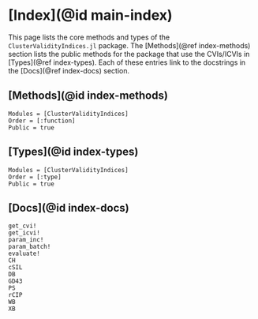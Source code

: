 # [Index](@id main-index)

This page lists the core methods and types of the `ClusterValidityIndices.jl` package.
The [Methods](@ref index-methods) section lists the public methods for the package that use the CVIs/ICVIs in [Types](@ref index-types).
Each of these entries link to the docstrings in the [Docs](@ref index-docs) section.

## [Methods](@id index-methods)

```@index
Modules = [ClusterValidityIndices]
Order = [:function]
Public = true
```

## [Types](@id index-types)

```@index
Modules = [ClusterValidityIndices]
Order = [:type]
Public = true
```

## [Docs](@id index-docs)

```@docs
get_cvi!
get_icvi!
param_inc!
param_batch!
evaluate!
CH
cSIL
DB
GD43
PS
rCIP
WB
XB
```
